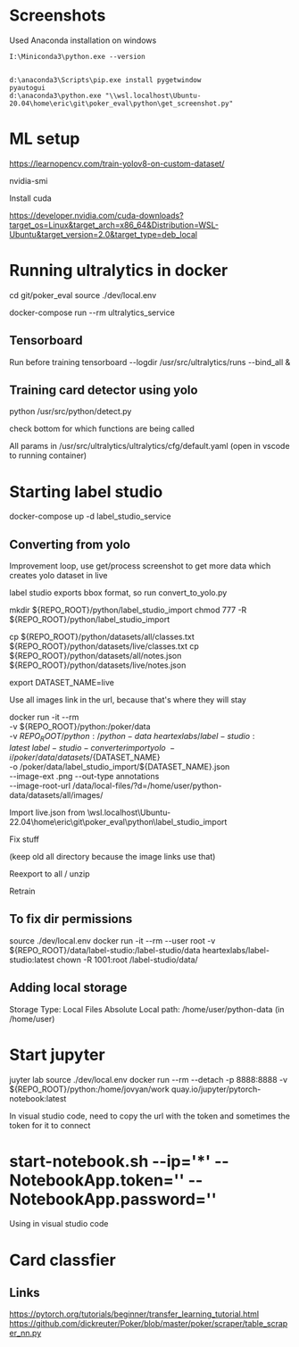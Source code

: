 # Screenshots 

Used Anaconda installation on windows

```
I:\Miniconda3\python.exe --version


d:\anaconda3\Scripts\pip.exe install pygetwindow
pyautogui
d:\anaconda3\python.exe "\\wsl.localhost\Ubuntu-20.04\home\eric\git\poker_eval\python\get_screenshot.py"
```

# ML setup

https://learnopencv.com/train-yolov8-on-custom-dataset/


nvidia-smi

Install cuda

https://developer.nvidia.com/cuda-downloads?target_os=Linux&target_arch=x86_64&Distribution=WSL-Ubuntu&target_version=2.0&target_type=deb_local


# Running ultralytics in docker

cd git/poker_eval
source ./dev/local.env

docker-compose run --rm ultralytics_service

## Tensorboard 

Run before training
tensorboard --logdir /usr/src/ultralytics/runs --bind_all & 

## Training card detector using yolo

python /usr/src/python/detect.py

check bottom for which functions are being called

All params in /usr/src/ultralytics/ultralytics/cfg/default.yaml (open in vscode to running container)


# Starting label studio

docker-compose up -d label_studio_service

## Converting from yolo

Improvement loop, use get/process screenshot to get more data
which creates yolo dataset in live

label studio exports bbox format, so
run convert_to_yolo.py

mkdir ${REPO_ROOT}/python/label_studio_import
chmod 777 -R ${REPO_ROOT}/python/label_studio_import

cp ${REPO_ROOT}/python/datasets/all/classes.txt ${REPO_ROOT}/python/datasets/live/classes.txt 
cp ${REPO_ROOT}/python/datasets/all/notes.json ${REPO_ROOT}/python/datasets/live/notes.json


export DATASET_NAME=live

Use all images link in the url, because that's where they will stay

docker run -it --rm \
-v ${REPO_ROOT}/python:/poker/data \
-v ${REPO_ROOT}/python:/python-data \
heartexlabs/label-studio:latest \
label-studio-converter import yolo \
-i /poker/data/datasets/${DATASET_NAME} \
-o /poker/data/label_studio_import/${DATASET_NAME}.json \
--image-ext .png --out-type annotations \
--image-root-url /data/local-files/?d=/home/user/python-data/datasets/all/images/

Import live.json from 
\\wsl.localhost\Ubuntu-22.04\home\eric\git\poker_eval\python\label_studio_import

Fix stuff

(keep old all directory because the image links use that)

Reexport to all / unzip

Retrain

## To fix dir permissions

source ./dev/local.env
docker run -it --rm --user root -v ${REPO_ROOT}/data/label-studio:/label-studio/data heartexlabs/label-studio:latest chown -R 1001:root /label-studio/data/

## Adding local storage

Storage Type: Local Files
Absolute Local path: /home/user/python-data  (in /home/user)

# Start jupyter

juyter lab
source ./dev/local.env
docker run --rm --detach -p 8888:8888  -v ${REPO_ROOT}/python:/home/jovyan/work quay.io/jupyter/pytorch-notebook:latest

In visual studio code, need to copy the url with the token and sometimes the token for it to connect

#  start-notebook.sh --ip='*' --NotebookApp.token='' --NotebookApp.password=''

Using in visual studio code

# Card classfier 

## Links

https://pytorch.org/tutorials/beginner/transfer_learning_tutorial.html
https://github.com/dickreuter/Poker/blob/master/poker/scraper/table_scraper_nn.py
